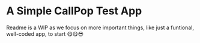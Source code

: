 # A Simple CallPop Test App

Readme is a WIP as we focus on more important things, like just a funtional, well-coded app, to start 😋😋😎